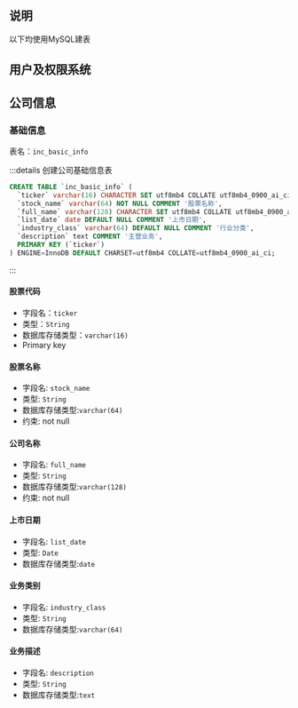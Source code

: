 ##  说明

以下均使用MySQL建表

## 用户及权限系统

## 公司信息

### 基础信息

表名：`inc_basic_info`

:::details 创建公司基础信息表

```sql
CREATE TABLE `inc_basic_info` (
  `ticker` varchar(16) CHARACTER SET utf8mb4 COLLATE utf8mb4_0900_ai_ci NOT NULL COMMENT '股票代码',
  `stock_name` varchar(64) NOT NULL COMMENT '股票名称',
  `full_name` varchar(128) CHARACTER SET utf8mb4 COLLATE utf8mb4_0900_ai_ci NOT NULL COMMENT '公司全称',
  `list_date` date DEFAULT NULL COMMENT '上市日期',
  `industry_class` varchar(64) DEFAULT NULL COMMENT '行业分类',
  `description` text COMMENT '主营业务',
  PRIMARY KEY (`ticker`)
) ENGINE=InnoDB DEFAULT CHARSET=utf8mb4 COLLATE=utf8mb4_0900_ai_ci;
```

:::

#### 股票代码

- 字段名：`ticker`
- 类型：`String`
- 数据库存储类型：`varchar(16)`
- Primary key

#### 股票名称

- 字段名: `stock_name`
- 类型: `String`
- 数据库存储类型:`varchar(64)`
- 约束: not null

#### 公司名称

- 字段名: `full_name`
- 类型: `String`
- 数据库存储类型:`varchar(128)`
- 约束: not null

#### 上市日期

- 字段名: `list_date`
- 类型: `Date`
- 数据库存储类型:`date`

#### 业务类别

- 字段名: `industry_class`
- 类型: `String`
- 数据库存储类型:`varchar(64)`

#### 业务描述

- 字段名: `description`
- 类型: `String`
- 数据库存储类型:`text`

#### 




